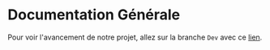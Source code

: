 # Documentation Générale

Pour voir l'avancement de notre projet, allez sur la branche `Dev` avec ce [lien](https://github.com/WildCodeSchool/TSSR-BDX-0924-P3-G2/blob/Dev/README.md).
